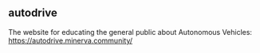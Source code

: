 ## autodrive
The website for educating the general public about Autonomous Vehicles: https://autodrive.minerva.community/
